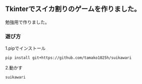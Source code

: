 ## Tkinterでスイカ割りのゲームを作りました。
勉強用で作りました。<br>
### 遊び方
1.pipでインストール
```
pip install git+https://github.com/tamako1025h/suikawari
```
2.動かす
```
suikawari
```
